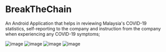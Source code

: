 # BreakTheChain
An Android Application that helps in reviewing Malaysia's COVID-19 statistics, self-reporting to the company and instruction from the company when experiencing any COVID-19 symptoms;

![image](https://user-images.githubusercontent.com/54563232/158362653-2f3b7a03-26bb-426b-9672-7c2494bb4a9f.png)
![image](https://user-images.githubusercontent.com/54563232/158505202-30c901af-005a-4359-ab3f-9d7f6f2f8825.png)
![image](https://user-images.githubusercontent.com/54563232/158362929-8b96ead7-f6a2-4be4-9e54-b2f7e2bfb49d.png)
![image](https://user-images.githubusercontent.com/54563232/158364238-eca1fb02-b7e0-4b8b-bb71-f549e2466b08.png)
